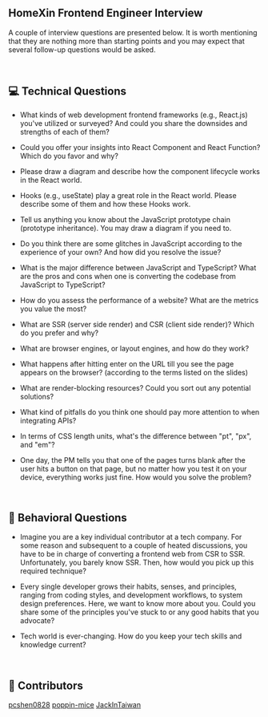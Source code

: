 ## HomeXin Frontend Engineer Interview

A couple of interview questions are presented below. It is worth mentioning that they are nothing more than starting points and you may expect that several follow-up questions would be asked.

<br/>

## 💻 Technical Questions

* What kinds of web development frontend frameworks (e.g., React.js) you've utilized or surveyed? And could you share the downsides and strengths of each of them?

* Could you offer your insights into React Component and React Function? Which do you favor and why?

* Please draw a diagram and describe how the component lifecycle works in the React world.

* Hooks (e.g., useState) play a great role in the React world. Please describe some of them and how these Hooks work.

* Tell us anything you know about the JavaScript prototype chain (prototype inheritance). You may draw a diagram if you need to.

* Do you think there are some glitches in JavaScript according to the experience of your own? And how did you resolve the issue?

* What is the major difference between JavaScript and TypeScript? What are the pros and cons when one is converting the codebase from JavaScript to TypeScript?

* How do you assess the performance of a website? What are the metrics you value the most?

* What are SSR (server side render) and CSR (client side render)? Which do you prefer and why?

* What are browser engines, or layout engines, and how do they work?

* What happens after hitting enter on the URL till you see the page appears on the browser? (according to the terms listed on the slides)

* What are render-blocking resources? Could you sort out any potential solutions?

* What kind of pitfalls do you think one should pay more attention to when integrating APIs?

* In terms of CSS length units, what's the difference between "pt", "px", and "em"?

* One day, the PM tells you that one of the pages turns blank after the user hits a button on that page, but no matter how you test it on your device, everything works just fine. How would you solve the problem?

<br/>

## 👤 Behavioral Questions

* Imagine you are a key individual contributor at a tech company. For some reason and subsequent to a couple of heated discussions, you have to be in charge of converting a frontend web from CSR to SSR. Unfortunately, you barely know SSR. Then, how would you pick up this required technique?

* Every single developer grows their habits, senses, and principles, ranging from coding styles, and development workflows, to system design preferences. Here, we want to know more about you. Could you share some of the principles you've stuck to or any good habits that you advocate?

* Tech world is ever-changing. How do you keep your tech skills and knowledge current?

<br/>

## 👥 Contributors

[pcshen0828](https://github.com/pcshen0828) [poppin-mice](https://github.com/poppin-mice) [JackInTaiwan](https://github.com/JackInTaiwan)